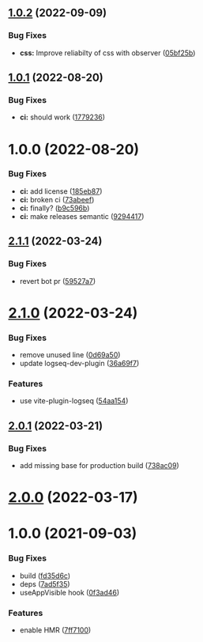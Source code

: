 ## [1.0.2](https://github.com/sawhney17/logseq-discourse-graphs/compare/v1.0.1...v1.0.2) (2022-09-09)


### Bug Fixes

* **css:** Improve reliabilty of css with observer ([05bf25b](https://github.com/sawhney17/logseq-discourse-graphs/commit/05bf25bb827921740b21132bc88c12c23397a04a))

## [1.0.1](https://github.com/sawhney17/logseq-discourse-graphs/compare/v1.0.0...v1.0.1) (2022-08-20)


### Bug Fixes

* **ci:** should work ([1779236](https://github.com/sawhney17/logseq-discourse-graphs/commit/1779236a2b65897d98a90cf4aba5b6caace7e84f))

# 1.0.0 (2022-08-20)


### Bug Fixes

* **ci:** add license ([185eb87](https://github.com/sawhney17/logseq-discourse-graphs/commit/185eb872ef19243c1fe2a7b4a8145e1daca80766))
* **ci:** broken ci ([73abeef](https://github.com/sawhney17/logseq-discourse-graphs/commit/73abeefe69343695b473675611bf251fd6a2d14d))
* **ci:** finally? ([b9c596b](https://github.com/sawhney17/logseq-discourse-graphs/commit/b9c596b112192188019943c8363cd92419c20102))
* **ci:** make releases semantic ([9294417](https://github.com/sawhney17/logseq-discourse-graphs/commit/9294417c544883bce8320c9aa3f4c964fdddb8e2))

## [2.1.1](https://github.com/pengx17/logseq-plugin-template-react/compare/v2.1.0...v2.1.1) (2022-03-24)


### Bug Fixes

* revert bot pr ([59527a7](https://github.com/pengx17/logseq-plugin-template-react/commit/59527a7044bec0ddd17a79de54844730e8a591a4))

# [2.1.0](https://github.com/pengx17/logseq-plugin-template-react/compare/v2.0.1...v2.1.0) (2022-03-24)


### Bug Fixes

* remove unused line ([0d69a50](https://github.com/pengx17/logseq-plugin-template-react/commit/0d69a504e4847b4859377ada65766b887920ae38))
* update logseq-dev-plugin ([36a69f7](https://github.com/pengx17/logseq-plugin-template-react/commit/36a69f7f13789cd86156273dbf8c01fad793b3e1))


### Features

* use vite-plugin-logseq ([54aa154](https://github.com/pengx17/logseq-plugin-template-react/commit/54aa154615eafa9af8727d0fc1f3031c5e610aa7))

## [2.0.1](https://github.com/pengx17/logseq-plugin-template-react/compare/v2.0.0...v2.0.1) (2022-03-21)


### Bug Fixes

* add missing base for production build ([738ac09](https://github.com/pengx17/logseq-plugin-template-react/commit/738ac09dab9785ccc3564117bc4026cfb4464e9a))

# [2.0.0](https://github.com/pengx17/logseq-plugin-template-react/compare/v1.0.0...v2.0.0) (2022-03-17)

# 1.0.0 (2021-09-03)


### Bug Fixes

* build ([fd35d6c](https://github.com/pengx17/logseq-plugin-template-react/commit/fd35d6c098e030920da26a65c734940a27b604df))
* deps ([7ad5f35](https://github.com/pengx17/logseq-plugin-template-react/commit/7ad5f351a645029823c3ab4cc04db2476948943a))
* useAppVisible hook ([0f3ad46](https://github.com/pengx17/logseq-plugin-template-react/commit/0f3ad46e2fe8f9326e796fb50f8f32d5c66d9bf8))


### Features

* enable HMR ([7ff7100](https://github.com/pengx17/logseq-plugin-template-react/commit/7ff7100552180c6d14f3df37a449b704da29270d))
